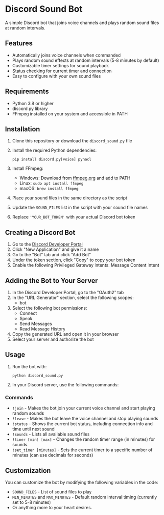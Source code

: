 # Discord Sound Bot

A simple Discord bot that joins voice channels and plays random sound files at random intervals.

## Features

- Automatically joins voice channels when commanded
- Plays random sound effects at random intervals (5-8 minutes by default)
- Customizable timer settings for sound playback
- Status checking for current timer and connection
- Easy to configure with your own sound files

## Requirements

- Python 3.8 or higher
- discord.py library
- FFmpeg installed on your system and accessible in PATH

## Installation

1. Clone this repository or download the `discord_sound.py` file
2. Install the required Python dependencies:
   ```
   pip install discord.py[voice] pynacl
   ```
3. Install FFmpeg:
   - Windows: Download from [ffmpeg.org](https://ffmpeg.org/download.html) and add to PATH
   - Linux: `sudo apt install ffmpeg`
   - macOS: `brew install ffmpeg`

4. Place your sound files in the same directory as the script
5. Update the `SOUND_FILES` list in the script with your sound file names
6. Replace `'YOUR_BOT_TOKEN'` with your actual Discord bot token

## Creating a Discord Bot

1. Go to the [Discord Developer Portal](https://discord.com/developers/applications)
2. Click "New Application" and give it a name
3. Go to the "Bot" tab and click "Add Bot"
4. Under the token section, click "Copy" to copy your bot token
5. Enable the following Privileged Gateway Intents: Message Content Intent

## Adding the Bot to Your Server

1. In the Discord Developer Portal, go to the "OAuth2" tab
2. In the "URL Generator" section, select the following scopes:
   - bot
3. Select the following bot permissions:
   - Connect
   - Speak
   - Send Messages
   - Read Message History
4. Copy the generated URL and open it in your browser
5. Select your server and authorize the bot

## Usage

1. Run the bot with:
   ```
   python discord_sound.py
   ```
2. In your Discord server, use the following commands:

### Commands

- `!join` - Makes the bot join your current voice channel and start playing random sounds
- `!leave` - Makes the bot leave the voice channel and stop playing sounds
- `!status` - Shows the current bot status, including connection info and time until next sound
- `!sounds` - Lists all available sound files
- `!timer [min] [max]` - Changes the random timer range (in minutes) for sounds
- `!set_timer [minutes]` - Sets the current timer to a specific number of minutes (can use decimals for seconds)

## Customization

You can customize the bot by modifying the following variables in the code:

- `SOUND_FILES` - List of sound files to play
- `MIN_MINUTES` and `MAX_MINUTES` - Default random interval timing (currently set to 5-8 minutes)
- Or anything more to your heart desires.